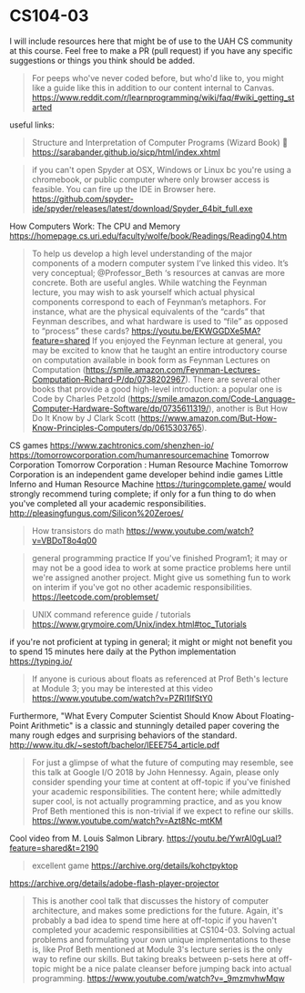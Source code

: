 # CS104-03

I will include resources here that might be of use to the UAH CS community at this course. Feel free to make a PR (pull request) if you have any specific suggestions or things you think should be added.

>For peeps who've never coded before, but who'd like to, you might like a guide like this in addition to our content internal to Canvas.
https://www.reddit.com/r/learnprogramming/wiki/faq/#wiki_getting_started

useful links:
>Structure and Interpretation of Computer Programs (Wizard Book) 🧙 
https://sarabander.github.io/sicp/html/index.xhtml

>if you can't open Spyder at OSX, Windows or Linux bc you're using a chromebook, or public computer where only browser access is feasible. You can fire up the IDE in Browser here.
https://github.com/spyder-ide/spyder/releases/latest/download/Spyder_64bit_full.exe

How Computers Work: The CPU and Memory
https://homepage.cs.uri.edu/faculty/wolfe/book/Readings/Reading04.htm

>To help us develop a high level understanding of the major components of a modern computer system I’ve linked this video. It’s very conceptual; @Professor_Beth ‘s resources  at canvas are more concrete. Both are useful angles. While watching the Feynman lecture, you may wish to ask yourself which actual physical components correspond to each of Feynman’s metaphors. For instance, what are the physical equivalents of the “cards” that Feynman describes, and what hardware is used to “file” as opposed to “process” these cards?
https://youtu.be/EKWGGDXe5MA?feature=shared
If you enjoyed the Feynman lecture at ⁠general, you may be excited to know that he taught an entire introductory course on computation available in book form as Feynman Lectures on Computation (https://smile.amazon.com/Feynman-Lectures-Computation-Richard-P/dp/0738202967). There are several other books that provide a good high-level introduction: a popular one is Code by Charles Petzold (https://smile.amazon.com/Code-Language-Computer-Hardware-Software/dp/0735611319/), another is But How Do It Know by J Clark Scott (https://www.amazon.com/But-How-Know-Principles-Computers/dp/0615303765).

CS games
https://www.zachtronics.com/shenzhen-io/
https://tomorrowcorporation.com/humanresourcemachine
Tomorrow Corporation
Tomorrow Corporation  :  Human Resource Machine
Tomorrow Corporation is an independent game developer behind indie games Little Inferno and Human Resource Machine
https://turingcomplete.game/
would strongly recommend turing complete; if only for a fun thing to do when you've completed all your academic responsibilities. 
http://pleasingfungus.com/Silicon%20Zeroes/

>How transistors do math
https://www.youtube.com/watch?v=VBDoT8o4q00

>general programming practice
If you've finished Program1; it may or may not be a good idea to work at some practice problems here until we're assigned another project. Might give us something fun to work on interim if you've got no other academic responsibilities.
https://leetcode.com/problemset/

>UNIX command reference guide / tutorials
https://www.grymoire.com/Unix/index.html#toc_Tutorials

>
if you're not proficient at typing in general; it might or might not benefit you to spend 15 minutes here daily at the Python implementation
https://typing.io/

>If anyone is curious about floats as referenced at Prof Beth's lecture at Module 3; you may be interested at this video
https://www.youtube.com/watch?v=PZRI1IfStY0

Furthermore, "What Every Computer Scientist Should Know About Floating-Point Arithmetic" is a classic and stunningly detailed paper covering the many rough edges and surprising behaviors of the standard.
http://www.itu.dk/~sestoft/bachelor/IEEE754_article.pdf

>For just a glimpse of what the future of computing may resemble, see this talk at Google I/O 2018 by John Hennessy. Again, please only consider spending your time at content at ⁠off-topic if you've finished your academic responsibilities. The content here; while admittedly super cool, is not actually programming practice, and as you know Prof Beth mentioned this is non-trivial if we expect to refine our skills.
https://www.youtube.com/watch?v=Azt8Nc-mtKM 


Cool video from M. Louis Salmon Library.
https://youtu.be/YwrAl0gLuaI?feature=shared&t=2190


>excellent game
https://archive.org/details/kohctpyktop

https://archive.org/details/adobe-flash-player-projector

>This is another cool talk that discusses the history of computer architecture, and makes some predictions for the future. Again, it's probably a bad idea to spend time here at ⁠off-topic if you haven't completed your academic responsibilities at CS104-03. Solving actual problems and formulating your own unique implementations to these is, like Prof Beth mentioned at Module 3's lecture series is the only way to refine our skills. But taking breaks between p-sets here at ⁠off-topic might be a nice palate cleanser before jumping back into actual programming.
https://www.youtube.com/watch?v=_9mzmvhwMqw 